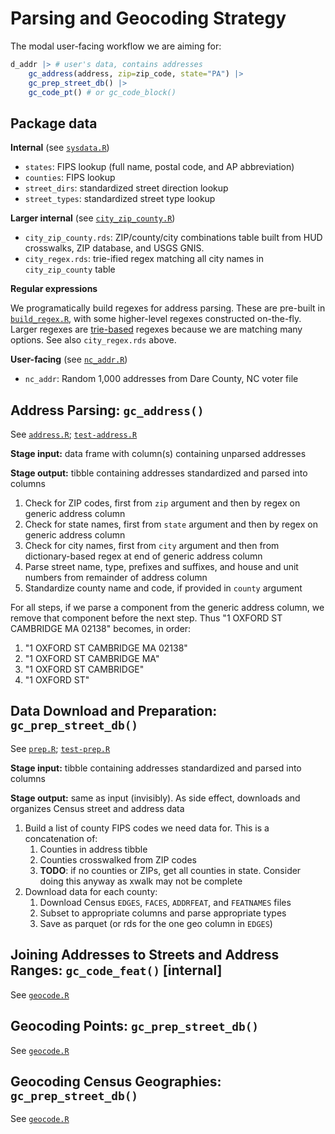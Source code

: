 # Parsing and Geocoding Strategy

The modal user-facing workflow we are aiming for:

```r
d_addr |> # user's data, contains addresses
    gc_address(address, zip=zip_code, state="PA") |>
    gc_prep_street_db() |> 
    gc_code_pt() # or gc_code_block()
```

## Package data

**Internal** (see [`sysdata.R`](data-raw/sysdata.R))
- `states`: FIPS lookup (full name, postal code, and AP abbreviation)
- `counties`: FIPS lookup
- `street_dirs`: standardized street direction lookup
- `street_types`: standardized street type lookup

**Larger internal** (see [`city_zip_county.R`](data-raw/city_zip_county.R))
- `city_zip_county.rds`: ZIP/county/city combinations table built from HUD crosswalks, ZIP database, and USGS GNIS.
- `city_regex.rds`: trie-ified regex matching all city names in `city_zip_county` table

**Regular expressions**

We programatically build regexes for address parsing.
These are pre-built in [`build_regex.R`](R/build_regex.R), with some higher-level regexes constructed on-the-fly.
Larger regexes are [trie-based](https://en.wikipedia.org/wiki/Trie) regexes because we are matching many options.
See also `city_regex.rds` above.

**User-facing** (see [`nc_addr.R`](data-raw/nc_addr.R))
- `nc_addr`: Random 1,000 addresses from Dare County, NC voter file

## Address Parsing: `gc_address()`
See [`address.R`](R/address.R); [`test-address.R`](tests/testthat/test-address.R)

**Stage input:** data frame with column(s) containing unparsed addresses

**Stage output:** tibble containing addresses standardized and parsed into columns

1. Check for ZIP codes, first from `zip` argument and then by regex on generic address column
1. Check for state names, first from `state` argument and then by regex on generic address column
1. Check for city names, first from `city` argument and then from dictionary-based regex at end of generic address column
1. Parse street name, type, prefixes and suffixes, and house and unit numbers from remainder of address column
1. Standardize county name and code, if provided in `county` argument

For all steps, if we parse a component from the generic address column, we remove that component before the next step.
Thus "1 OXFORD ST CAMBRIDGE MA 02138" becomes, in order:
1. "1 OXFORD ST CAMBRIDGE MA 02138"
1. "1 OXFORD ST CAMBRIDGE MA"
1. "1 OXFORD ST CAMBRIDGE"
1. "1 OXFORD ST"


## Data Download and Preparation: `gc_prep_street_db()`
See [`prep.R`](R/prep.R); [`test-prep.R`](tests/testthat/test-prep.R)

**Stage input:**  tibble containing addresses standardized and parsed into columns

**Stage output:** same as input (invisibly). As side effect, downloads and organizes Census street and address data

1. Build a list of county FIPS codes we need data for. This is a concatenation of:
    1. Counties in address tibble
    1. Counties crosswalked from ZIP codes
    1. **TODO**: if no counties or ZIPs, get all counties in state. Consider doing this anyway as xwalk may not be complete
1. Download data for each county:
    1. Download Census `EDGES`, `FACES`, `ADDRFEAT`, and `FEATNAMES` files
    1. Subset to appropriate columns and parse appropriate types
    1. Save as parquet (or rds for the one geo column in `EDGES`)


## Joining Addresses to Streets and Address Ranges: `gc_code_feat()` [internal]
See [`geocode.R`](R/geocode.R)

## Geocoding Points: `gc_prep_street_db()`
See [`geocode.R`](R/geocode.R)

## Geocoding Census Geographies: `gc_prep_street_db()`
See [`geocode.R`](R/geocode.R)
